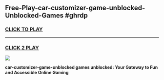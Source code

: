 
## Free-Play-car-customizer-game-unblocked-Unblocked-Games #ghrdp
<h3>
<a href="https://news.freeplayer.one?title=car-customizer-game-unblocked&ref=8M">CLICK TO PLAY</a></h3>
<hr>

<h3>
<a href="https://news.freeplayer.one?title=car-customizer-game-unblocked&ref=8M">CLICK 2 PLAY</a>
  
</h3>

<a href="https://news.freeplayer.one?title=car-customizer-game-unblocked&ref=8M"><img src="https://clearcache.store/games.png"></a>


**car-customizer-game-unblocked games unblocked: Your Gateway to Fun and Accessible Online Gaming**
